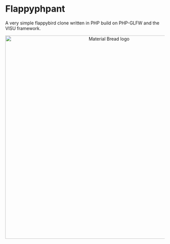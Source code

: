 # Flappyphpant

A very simple flappybird clone written in PHP build on PHP-GLFW and the VISU framework.
<p align="center">
   <img width="640" src="https://github.com/phpgl/flappyphpant/assets/956212/c48d9c68-427e-4d92-a875-8ed9dc8ba2da" alt="Material Bread logo">
</p>




